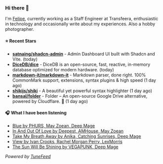 ### Hi there 👋

I'm [Felipe](https://felipevm.com), currently working as a Staff Engineer at Transfeera, enthusiastic in technology and occasionally write about my experiences. Also a hobby photographer.

#### ⭐ Recent Stars
- **[satnaing/shadcn-admin](https://github.com/satnaing/shadcn-admin)** - Admin Dashboard UI built with Shadcn and Vite. (today)
- **[DiceDB/dice](https://github.com/DiceDB/dice)** - DiceDB is an open-source, fast, reactive, in-memory database optimized for modern hardware. (today)
- **[markdown-it/markdown-it](https://github.com/markdown-it/markdown-it)** - Markdown parser, done right. 100% CommonMark support, extensions, syntax plugins &amp; high speed (1 day ago)
- **[shikijs/shiki](https://github.com/shikijs/shiki)** - A beautiful yet powerful syntax highlighter (1 day ago)
- **[bansal/folder](https://github.com/bansal/folder)** - Folder – An open-source Google Drive alternative, powered by Cloudflare. 🚀 (1 day ago)

#### 🎧 What I have been listening
- [Blue by PHURS, May Zoean, Deep Mage](https://open.spotify.com/track/3eFSeRgAIMrk7GoXI2sRaA)
- [In And Out Of Love by Deepest, AMHouse, May Zoean](https://open.spotify.com/track/40HaJYvvO1jMAdf9U0pcFI)
- [Take My Breath Away by Anika, Catching Sunrises, Deep Mage](https://open.spotify.com/track/7f3pNv3Hkjhf8PgnxLpXMh)
- [View by Ivan Crooks, Rachel Morgan Perry, LexMorris](https://open.spotify.com/track/4IhzwZ3AE8YpRNnK1mB77U)
- [The Sun Will Be Shining by VEGAPUNK, Deep Mage](https://open.spotify.com/track/3cBp2zjpmrtL7B1yhF52Ee)

_Powered by [TuneFeed](https://tunefeed.app?ref=github.com)_
